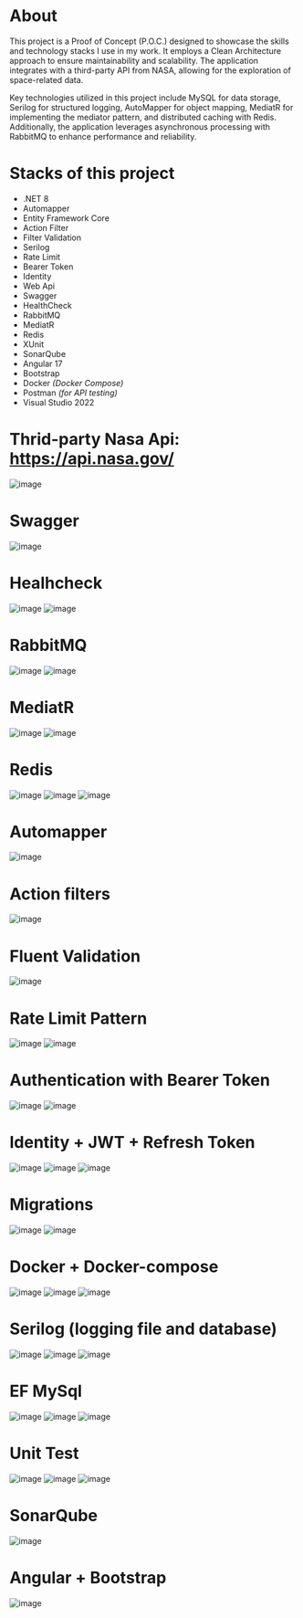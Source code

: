 # About
This project is a Proof of Concept (P.O.C.) designed to showcase the skills and technology stacks I use in my work. It employs a Clean Architecture approach to ensure maintainability and scalability. The application integrates with a third-party API from NASA, allowing for the exploration of space-related data.

Key technologies utilized in this project include MySQL for data storage, Serilog for structured logging, AutoMapper for object mapping, MediatR for implementing the mediator pattern, and distributed caching with Redis. Additionally, the application leverages asynchronous processing with RabbitMQ to enhance performance and reliability.

# Stacks of this project
- .NET 8
- Automapper
- Entity Framework Core
- Action Filter
- Filter Validation
- Serilog
- Rate Limit
- Bearer Token
- Identity
- Web Api
- Swagger
- HealthCheck
- RabbitMQ
- MediatR
- Redis
- XUnit
- SonarQube
- Angular 17
- Bootstrap
- Docker _(Docker Compose)_
- Postman _(for API testing)_
- Visual Studio 2022

# Thrid-party Nasa Api: https://api.nasa.gov/
![image](https://github.com/wellingtonfzambelli/poc.nasa.portal/assets/41651018/149cf38e-64fa-45c4-b933-1bc8563f8a73)

# Swagger
![image](https://github.com/wellingtonfzambelli/poc.nasa.portal/assets/41651018/674c38fc-2409-4f64-a9ff-4536a9820592)

# Healhcheck
![image](https://github.com/wellingtonfzambelli/poc.nasa.portal/assets/41651018/e8ea25f1-d495-43b9-821d-2f934bc0ecdd)
![image](https://github.com/wellingtonfzambelli/poc.nasa.portal/assets/41651018/e18e9b6c-748d-46ef-bfc5-ad32a4d587ef)

# RabbitMQ
![image](https://github.com/wellingtonfzambelli/poc.nasa.portal/assets/41651018/b26a1b88-6f40-4964-89f8-73b982a13332)
![image](https://github.com/wellingtonfzambelli/poc.nasa.portal/assets/41651018/4ef16f58-b09e-4a39-9f0c-0501a47dfaa7)

# MediatR
![image](https://github.com/wellingtonfzambelli/poc.nasa.portal/assets/41651018/cd129d15-717f-4d98-828b-f145db33aed3)
![image](https://github.com/wellingtonfzambelli/poc.nasa.portal/assets/41651018/19acc1cd-ffa4-4061-8319-d5e16d705edf)

# Redis
![image](https://github.com/wellingtonfzambelli/poc.nasa.portal/assets/41651018/653d2a7e-2a70-4c43-8cc5-b7f78199f811)
![image](https://github.com/wellingtonfzambelli/poc.nasa.portal/assets/41651018/9884bd36-4c83-41bd-b9fe-1b263b0c3a5b)
![image](https://github.com/wellingtonfzambelli/poc.nasa.portal/assets/41651018/9305c887-125c-48e1-b32c-734176fe8317)

# Automapper
![image](https://github.com/wellingtonfzambelli/poc.nasa.portal/assets/41651018/d6508cbc-2c28-4b8b-be47-c3874306432d)

# Action filters
![image](https://github.com/wellingtonfzambelli/poc.nasa.portal/assets/41651018/7c57cd54-bd9b-413e-b6bd-e550f06566ca)

# Fluent Validation
![image](https://github.com/wellingtonfzambelli/poc.nasa.portal/assets/41651018/488cc8dd-36b8-4af9-b1eb-31a263ad77f1)

# Rate Limit Pattern
![image](https://github.com/user-attachments/assets/264d290d-f698-4589-b6f0-fe0d99bed69d)
![image](https://github.com/user-attachments/assets/ca150266-5a7b-43f9-9e4a-423768c568a3)

# Authentication with Bearer Token
![image](https://github.com/wellingtonfzambelli/poc.nasa.portal/assets/41651018/8e9106ee-2b29-4c7f-8593-79dc2bf4f4f0)
![image](https://github.com/wellingtonfzambelli/poc.nasa.portal/assets/41651018/e9d8e7f5-23c3-4724-b941-e95d875ab634)

# Identity + JWT + Refresh Token
![image](https://github.com/wellingtonfzambelli/poc.nasa.portal/assets/41651018/66f4ac67-e9c1-4629-82f5-fbcb4ac5e700)
![image](https://github.com/wellingtonfzambelli/poc.nasa.portal/assets/41651018/4dc861ef-1ed6-4813-9ff9-08993bf87e1e)
![image](https://github.com/wellingtonfzambelli/poc.nasa.portal/assets/41651018/12955503-c293-4124-b5a4-c1d24347adf2)

# Migrations
![image](https://github.com/wellingtonfzambelli/poc.nasa.portal/assets/41651018/fbfdeaba-b106-4504-acb9-5e7fe256d09b)
![image](https://github.com/wellingtonfzambelli/poc.nasa.portal/assets/41651018/dac73d26-f11e-4aae-842f-b774b0b374be)

# Docker + Docker-compose
![image](https://github.com/wellingtonfzambelli/poc.nasa.portal/assets/41651018/f82b1631-66b7-4483-9c9c-93265ab9b3e3)
![image](https://github.com/user-attachments/assets/01770999-5acc-4ef9-88c8-fce582effb1a)
![image](https://github.com/user-attachments/assets/0bf6d2fa-27e5-49bb-9c47-1235a742ccbd)

	
# Serilog (logging file and database)
![image](https://github.com/wellingtonfzambelli/poc.nasa.portal/assets/41651018/be55a4fc-6965-458e-aeac-f31faec0c4ee)
![image](https://github.com/wellingtonfzambelli/poc.nasa.portal/assets/41651018/6e9743e9-6c6e-4b5f-aeba-3aed630e50b3)
![image](https://github.com/wellingtonfzambelli/poc.nasa.portal/assets/41651018/45d88e15-2ea4-4be3-a2fb-81e9bd60aa4f)
 
# EF MySql
![image](https://github.com/wellingtonfzambelli/poc.nasa.portal/assets/41651018/f8f93fa4-a875-499e-9e53-3f3988c0900a)
![image](https://github.com/wellingtonfzambelli/poc.nasa.portal/assets/41651018/4ae19d8f-8bcc-4c4a-b36b-c4039d2cab01)
![image](https://github.com/wellingtonfzambelli/poc.nasa.portal/assets/41651018/6507504e-e252-4823-b12e-09c64671e707)

# Unit Test
![image](https://github.com/wellingtonfzambelli/poc.nasa.portal/assets/41651018/d84fdfc2-6cc4-4991-ad37-f37c4ddc1cea)
![image](https://github.com/wellingtonfzambelli/poc.nasa.portal/assets/41651018/552db50b-f62a-4901-b40c-e99038ddf568)
![image](https://github.com/wellingtonfzambelli/poc.nasa.portal/assets/41651018/6e355707-9b48-4309-bbea-54dd35e9e8cf)

# SonarQube
![image](https://github.com/wellingtonfzambelli/poc.nasa.portal/assets/41651018/013c1a74-ebf2-417e-bc6d-3794be7403ef)

# Angular + Bootstrap
![image](https://github.com/wellingtonfzambelli/poc.nasa.portal/assets/41651018/ec7d2043-246b-40cc-a4ac-5ea7fcc00793)
